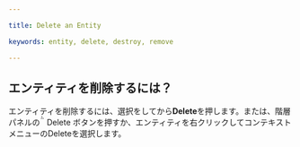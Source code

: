 ---
title: Delete an Entity
keywords: entity, delete, destroy, remove
---

## エンティティを削除するには？

エンティティを削除するには、選択をしてから**Delete**を押します。または、階層パネルの<span class="font-icon">&#57636;</span> Delete ボタンを押すか、エンティティを右クリックしてコンテキストメニューのDeleteを選択します。

